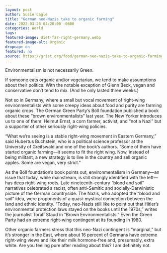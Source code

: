 ```yaml
---
layout: post
author: Susie Cagle
title: "German neo-Nazis take to organic farming"
date: 2022-03-26 04:20:00 -0600
categories: World  
tags: 
featured-image: diet-far-right-germany.webp
featured-image-alt: Organic
dropcap: on 
featured: no 
source: https://grist.org/food/german-neo-nazis-take-to-organic-farming/ 
---
```

Environmentalism is not necessarily Green.

If someone eats organic and/or vegetarian, we tend to make assumptions about their politics. With the notable exception of Glenn Beck, vegan and conservative don’t tend to mix. (And he only lasted three weeks.)

Not so in Germany, where a small but vocal movement of right-wing environmentalists with some creepy ideas about food and purity are farming organic crops. The German Green Party’s Böll foundation published a book about these “brown environmentalists” last year. The New Yorker introduces us to one of them: Helmut Ernst, a corn farmer, activist, and “not a Nazi” but a supporter of other seriously right-wing policies.

“What we’re seeing is a stable right-wing movement in Eastern Germany,” said Hubertus Buchstein, who is a political science professor at the University of Greifswald and one of the book’s authors. “Some of them have started organic farming—it seems to fit the right wing. Now, instead of being militant, a new strategy is to live in the country and sell organic apples. Some are vegan, very strict.”

As the Böll foundation’s book points out, environmentalism in Germany—an issue that today, while mainstream, is still strongly identified with the left—has deep right-wing roots. Late nineteenth-century “blood and soil” narratives celebrated a racist, often anti-Semitic and socially-Darwinistic picture of the German countryside. The Nazis, who adopted the “blood and soil” idea, were proponents of a quasi-mystical connection between the land and ethnic identity. “Today, neo-Nazis still like to point out that Hitler’s environmental protection laws stayed on the books until the 1970s,” writes the journalist Toralf Staud in “Brown Environmentalists.” Even the Green Party had an extreme right-wing contingent at its founding in 1980.

Other organic farmers stress that this neo-Nazi contingent is “marginal,” but it’s stronger in the East, where about 16 percent of Germans have extreme right-wing views and like their milk hormone-free and, presumably, extra white. Are you feeling pure after reading about this? I am definitely not.




